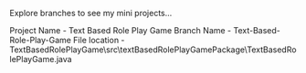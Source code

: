 
Explore branches to see my mini projects...

Project Name - Text Based Role Play Game
Branch Name - Text-Based-Role-Play-Game
File location - TextBasedRolePlayGame\src\textBasedRolePlayGamePackage\TextBasedRolePlayGame.java
